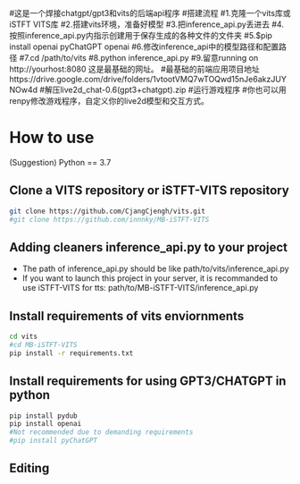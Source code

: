 #这是一个焊接chatgpt/gpt3和vits的后端api程序
#搭建流程
#1.克隆一个vits库或iSTFT VITS库
#2.搭建vits环境，准备好模型
#3.把inference_api.py丢进去
#4.按照inference_api.py内指示创建用于保存生成的各种文件的文件夹
#5.$pip install openai pyChatGPT openai
#6.修改inference_api中的模型路径和配置路径
#7.cd /path/to/vits
#8.python inference_api.py
#9.留意running on http://yourhost:8080 这是最基础的网址。
#最基础的前端应用项目地址https://drive.google.com/drive/folders/1vtootVMQ7wTOQwd15nJe6akzJUYNOw4d
#解压live2d_chat-0.6(gpt3+chatgpt).zip
#运行游戏程序
#你也可以用renpy修改游戏程序，自定义你的live2d模型和交互方式。

# How to use
(Suggestion) Python == 3.7
## Clone a VITS repository or iSTFT-VITS repository
```sh
git clone https://github.com/CjangCjengh/vits.git
#git clone https://github.com/innnky/MB-iSTFT-VITS
```
## Adding cleaners inference_api.py to your project
- The path of inference_api.py should be like path/to/vits/inference_api.py
- If you want to launch this project in your server, it is recommanded to use iSTFT-VITS for tts: path/to/MB-iSTFT-VITS/inference_api.py
## Install requirements of vits enviornments
```sh
cd vits
#cd MB-iSTFT-VITS
pip install -r requirements.txt
```
## Install requirements for using GPT3/CHATGPT in python
```sh
pip install pydub 
pip install openai
#Not recommended due to demanding requirements
#pip install pyChatGPT
```
## Editing 
